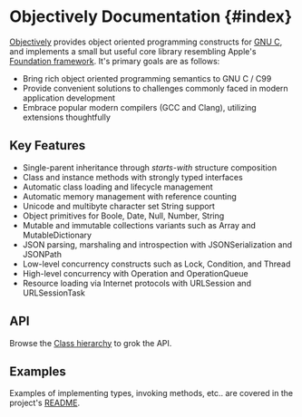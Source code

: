 Objectively Documentation {#index}
===
[Objectively](https://github.com/jdolan/objectively) provides object oriented programming constructs for [GNU C](http://www.gnu.org/software/gnu-c-manual/), and implements a small but useful core library resembling Apple's [Foundation framework](https://developer.apple.com/library/mac/documentation/Cocoa/Reference/Foundation/ObjC_classic/index.html). It's primary goals are as follows:

 * Bring rich object oriented programming semantics to GNU C / C99
 * Provide convenient solutions to challenges commonly faced in modern application development
 * Embrace popular modern compilers (GCC and Clang), utilizing extensions thoughtfully

Key Features
---
 * Single-parent inheritance through _starts-with_ structure composition
 * Class and instance methods with strongly typed interfaces
 * Automatic class loading and lifecycle management
 * Automatic memory management with reference counting
 * Unicode and multibyte character set String support
 * Object primitives for Boole, Date, Null, Number, String
 * Mutable and immutable collections variants such as Array and MutableDictionary
 * JSON parsing, marshaling and introspection with JSONSerialization and JSONPath
 * Low-level concurrency constructs such as Lock, Condition, and Thread
 * High-level concurrency with Operation and OperationQueue
 * Resource loading via Internet protocols with URLSession and URLSessionTask

API
---
Browse the [Class hierarchy](hierarchy.html) to grok the API.

Examples
---
Examples of implementing types, invoking methods, etc.. are covered in the project's [README](https://github.com/jdolan/objectively).

